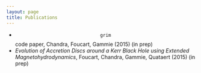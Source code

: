 ```yaml
---
layout: page
title: Publications
---
```


 * $$\mathtt{grim}$$ code paper, Chandra, Foucart, Gammie (2015) (in prep)
 * _Evolution of Accretion Discs around a Kerr Black Hole using Extended Magnetohydrodynamics_, Foucart, Chandra, Gammie, Quataert (2015) (in prep)
